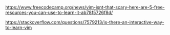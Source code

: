 
https://www.freecodecamp.org/news/vim-isnt-that-scary-here-are-5-free-resources-you-can-use-to-learn-it-ab78f5726f8d/


https://stackoverflow.com/questions/7579213/is-there-an-interactive-way-to-learn-vim
